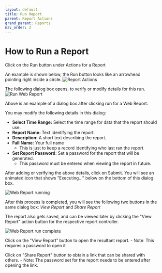 ```yaml
---
layout: default
title: Run Report
parent: Report Actions
grand_parent: Reports
nav_order: 3
---
```

# How to Run a Report
Click on the Run button under Actions for a Report

An example is shown below, the Run button looks like an arrowhead pointing right inside a circle.
![Report Actions](https://www.smartclean.io/matrix/images/reportingServiceActions.png)

The following dialog box opens, to verify or modify details for this run.
![Run Web Report](https://www.smartclean.io/matrix/images/executeWebReportDetails.png)

Above is an example of a dialog box after clicking run for a Web Report.

You may modify the following details in this dialog:
- **Select Time Range:** Select the time range for data that the report should use.
- **Report Name:** Text identifying the report.
- **Description:** A short text describing the report.
- **Full Name:** Your full name
  - This is just to keep a record identifying who last ran the report.
- **Set Report Password:** Set a password for the report that will be generated.
  - This password must be entered when viewing the report in future.

After adding or verifying the above details, click on Submit.
You will see an animated icon that shows "Executing..." below on the bottom of this dialog box.

![Web Report running](https://www.smartclean.io/matrix/images/webReportExecutionStarted.png)

After this process is completed, you will see the following two buttons in the same dialog box:
*View Report* and *Share Report*

The report also gets saved, and can be viewed later by clicking the "View Report" action button for the respective report controller.

![Web Report run complete](https://www.smartclean.io/matrix/images/webReportsPostExecutionOptions.png)

Click on the "View Report" button to open the resultant report.
    - Note: This requires a password to open it

Click on "Share Report" button to obtain a link that can be shared with others.
    - Note: The password set for the report needs to be entered after opening the link.
